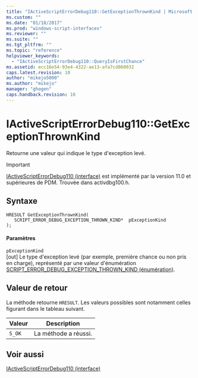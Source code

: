 ```yaml
---
title: "IActiveScriptErrorDebug110::GetExceptionThrownKind | Microsoft Docs"
ms.custom: ""
ms.date: "01/18/2017"
ms.prod: "windows-script-interfaces"
ms.reviewer: ""
ms.suite: ""
ms.tgt_pltfrm: ""
ms.topic: "reference"
helpviewer_keywords: 
  - "IActiveScriptErrorDebug110::QueryIsFirstChance"
ms.assetid: ecc16e54-93e4-4322-ae13-afa7cd860032
caps.latest.revision: 10
author: "mikejo5000"
ms.author: "mikejo"
manager: "ghogen"
caps.handback.revision: 10
---
```

# IActiveScriptErrorDebug110::GetExceptionThrownKind
Retourne une valeur qui indique le type d'exception levé.  
  
> [!IMPORTANT]
>  [IActiveScriptErrorDebug110 \(interface\)](../../winscript/reference/iactivescripterrordebug110-interface.md) est implémenté par la version 11.0 et supérieures de PDM.  Trouvée dans activdbg100.h.  
  
## Syntaxe  
  
```  
HRESULT GetExceptionThrownKind(  
   SCRIPT_ERROR_DEBUG_EXCEPTION_THROWN_KIND*  pExceptionKind  
);  
```  
  
#### Paramètres  
 `pExceptionKind`  
 \[out\] Le type d'exception levé \(par exemple, première chance ou non pris en charge\), représenté par une valeur d'énumération [SCRIPT\_ERROR\_DEBUG\_EXCEPTION\_THROWN\_KIND \(énumération\)](../../winscript/reference/script-error-debug-exception-thrown-kind-enumeration.md).  
  
## Valeur de retour  
 La méthode retourne `HRESULT`.  Les valeurs possibles sont notamment celles figurant dans le tableau suivant.  
  
|Valeur|Description|  
|------------|-----------------|  
|`S_OK`|La méthode a réussi.|  
  
## Voir aussi  
 [IActiveScriptErrorDebug110 \(interface\)](../../winscript/reference/iactivescripterrordebug110-interface.md)